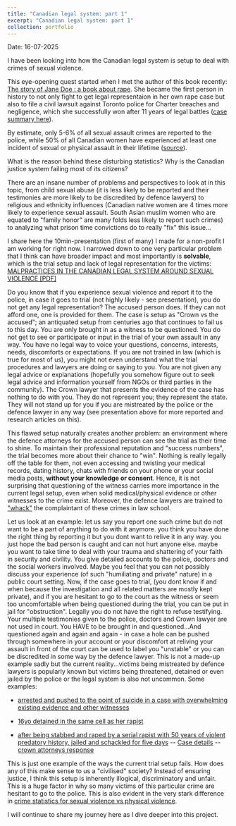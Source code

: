 ```yaml
---
title: "Canadian legal system: part 1"
excerpt: "Canadian legal system: part 1"
collection: portfolio
---
```


Date: 16-07-2025

I have been looking into how the Canadian legal system is setup to deal with crimes of sexual violence.

This eye-opening quest started when I met the author of this book recently: [The story of Jane Doe : a book about rape](https://www.torontopubliclibrary.ca/detail.jsp?Entt=RDM225940&R=225940). She became the first person in history to not only fight to get legal representaion in her own rape case but also to file a civil lawsuit against Toronto police for Charter breaches and negligence, which she successfully won after 11 years of legal battles ([case summary here](https://books.openedition.org/uop/544)). 

By estimate, only 5-6% of all sexual assault crimes are reported to the police, while 50% of all Canadian women have experienced at least one incident of sexual or physical assault in their lifetime ([source](https://www150.statcan.gc.ca/n1/pub/85-002-x/2024001/article/00007-eng.htm)). 

What is the reason behind these disturbing statistics? Why is the Canadian justice system failing most of its citizens?

There are an insane number of problems and perspectives to look at in this topic, from child sexual abuse (it is less likely to be reported and their testimonies are more likely to be discredited by defence lawyers) to religious and ethnicity influences (Canadian native women are 4 times more likely to experience sexual assault. South Asian muslim women who are equated to "family honor" are many folds less likely to report such crimes) to analyzing what prison time convictions do to really "fix" this issue...

I share here the 10min-presentation (first of many) I made for a non-profit I am working for right now. I narrowed down to one very particular problem that I think can have broader impact and most importantly is **solvable**, which is the trial setup and lack of legal representation for the victims:
[MALPRACTICES IN THE CANADIAN LEGAL SYSTEM AROUND SEXUAL VIOLENCE [PDF]](http://AroosaIjaz.github.io/files/Session2_SMA.pdf)

Do you know that if you experience sexual violence and report it to the police, in case it goes to trial (not highly likely - see presentation), you do not get any legal representation? The accused person does. If they can not afford one, one is provided for them. The case is setup as "Crown vs the accused"; an antiquated setup from centuries ago that continues to fail us to this day. You are only brought in as a witness to be questioned. You do not get to see or participate or input in the trial of your own assault in any way. You have no legal way to voice your questions, concerns, interests, needs, discomforts or expectations. If you are not trained in law (which is true for most of us), you might not even understand what the trial procedures and lawyers are doing or saying to you. You are not given any legal advice or explanations (hopefully you somehow figure out to seek legal advice and information yourself from NGOs or third parties in the community). The Crown lawyer that presents the evidence of the case has nothing to do with you. They do not represent you; they represent the state. They will not stand up for you if you are mistreated by the police or the defence lawyer in any way (see presentation above for more reported and research articles on this).   

This flawed setup naturally creates another problem: an environment where the defence attorneys for the accused person can see the trial as their time to shine. To maintain their professional reputation and "success numbers", the trial becomes more about their chance to "win". Nothing is really legally off the table for them, not even accessing and twisting your medical records, dating history, chats with friends on your phone or your social media posts, **without your knowledge or consent**. Hence, it is not surprising that questioning of the witness carries more importance in the current legal setup, even when solid medical/physical evidence or other witnesses to the crime exist. Moreover, the defence lawyers are trained to ["whack"](https://papers.ssrn.com/sol3/papers.cfm?abstract_id=2726304) the complaintant of these crimes in law school.

Let us look at an example: let us say you report one such crime but do not want to be a part of anything to do with it anymore. you think you have done the right thing by reporting it but you dont want to relive it in any way. you just hope the bad person is caught and can not hurt anyone else. maybe you want to take time to deal with your trauma and shattering of your faith in security and civility. You give detailed accounts to the police, doctors and the social workers involved. Maybe you feel that you can not possibly discuss your experience (of such "humiliating and private" nature) in a public court setting. Now, if the case goes to trial, (you dont know if and when because the investigation and all related matters are mostly kept private), and if you are hesitant to go to the court as the witness or seem too uncomfortable when being questioned during the trial, you can be put in jail for "obstruction". Legally you do not have the right to refuse testifying. Your multiple testimonies given to the police, doctors and Crown lawyer are not used in court. You HAVE to be brought in and questioned...And questioned again and again and again - in case a hole can be pushed through somewhere in your account or your discomfort at reliving your assault in front of the court can be used to label you "unstable" or you can be discredited in some way by the defence lawyer. This is not a made-up example sadly but the current reality...victims being mistreated by defence lawyers is popularly known but victims being threatened, detained or even jailed  by the police or the legal system is also not uncommon. Some examples:
- [arrested and pushed to the point of suicide in a case with overwhelming existing evidence and other witnesses](https://www.canlii.org/en/ab/abqb/doc/2014/2014abqb676/2014abqb676.html?autocompleteStr=R.%20v.%20Khaery%2C%202014%20ABQB%20676&autocompletePos=1)
  
- [16yo detained in the same cell as her rapist](https://www.cbc.ca/news/canada/edmonton/edmonton-victims-sexual-assault-custody-alberta-1.4226601)
  
- [after being stabbed and raped by a serial rapist with 50 years of violent predatory history, jailed and schackled for five days](https://www.cbc.ca/news/canada/edmonton/sex-assault-victim-jailed-ganley-1.4146682) -- [Case details](https://www.cbc.ca/news/canada/edmonton/sex-assault-victim-jailed-judge-edmonton-1.4140533) -- [crown attorneys response](https://www.cbc.ca/news/canada/edmonton/lance-blanchard-edmonton-angela-cardinal-1.4152929) 

This is just one example of the ways the current trial setup fails. How does any of this make sense to us a "civilised" society? Instead of ensuring justice, I think this setup is inherently illogical, discriminatory and unfair. This is a huge factor in why so many victims of this particular crime are hesitant to go to the police. This is also evident in the very stark difference in [crime statistics for sexual violence vs physical violence](https://www150.statcan.gc.ca/n1/pub/85-002-x/2017001/article/54870-eng.htm).   

I will continue to share my journey here as I dive deeper into this project.

